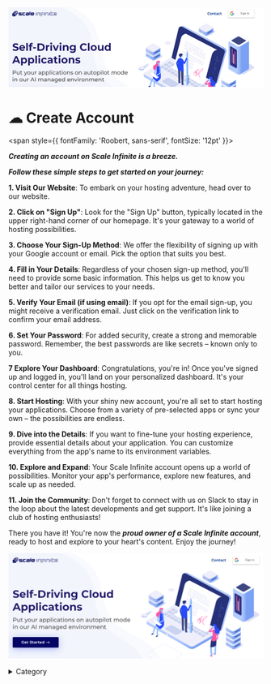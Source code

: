 <p align="center">
  <img src="/img/ff43.png" alt="Alt Text" width="600"/>
</p>

# ☁ Create Account
<span style={{ fontFamily: 'Roobert, sans-serif', fontSize: '12pt' }}>

_**Creating an account on Scale Infinite is a breeze.**_

&#x20;_**Follow these simple steps to get started on your journey:**_

**1. Visit Our Website**: To embark on your hosting adventure, head over to our website.

**2. Click on "Sign Up"**: Look for the "Sign Up" button, typically located in the upper right-hand corner of our homepage. It's your gateway to a world of hosting possibilities.

**3. Choose Your Sign-Up Method**: We offer the flexibility of signing up with your Google account or email. Pick the option that suits you best.

**4. Fill in Your Details**: Regardless of your chosen sign-up method, you'll need to provide some basic information. This helps us get to know you better and tailor our services to your needs.

**5. Verify Your Email (if using email)**: If you opt for the email sign-up, you might receive a verification email. Just click on the verification link to confirm your email address.

**6. Set Your Password**: For added security, create a strong and memorable password. Remember, the best passwords are like secrets – known only to you.

**7 Explore Your Dashboard**: Congratulations, you're in! Once you've signed up and logged in, you'll land on your personalized dashboard. It's your control center for all things hosting.

**8. Start Hosting**: With your shiny new account, you're all set to start hosting your applications. Choose from a variety of pre-selected apps or sync your own – the possibilities are endless.

**9. Dive into the Details**: If you want to fine-tune your hosting experience, provide essential details about your application. You can customize everything from the app's name to its environment variables.

**10. Explore and Expand**: Your Scale Infinite account opens up a world of possibilities. Monitor your app's performance, explore new features, and scale up as needed.

**11. Join the Community**: Don't forget to connect with us on Slack to stay in the loop about the latest developments and get support. It's like joining a club of hosting enthusiasts!

There you have it! You're now the _**proud owner of a Scale Infinite account**_, ready to host and explore to your heart's content. Enjoy the journey!



![Alt Text](/img/o9.jpg)

<details>

<summary>Category</summary>

Kubernetes, cloud computing, DevOps, cloud services, hosting platform, container orchestration, cloud infrastructure, cloud deployment, cloud management, cloud technology, cloud solutions, create account

</details>

</span>